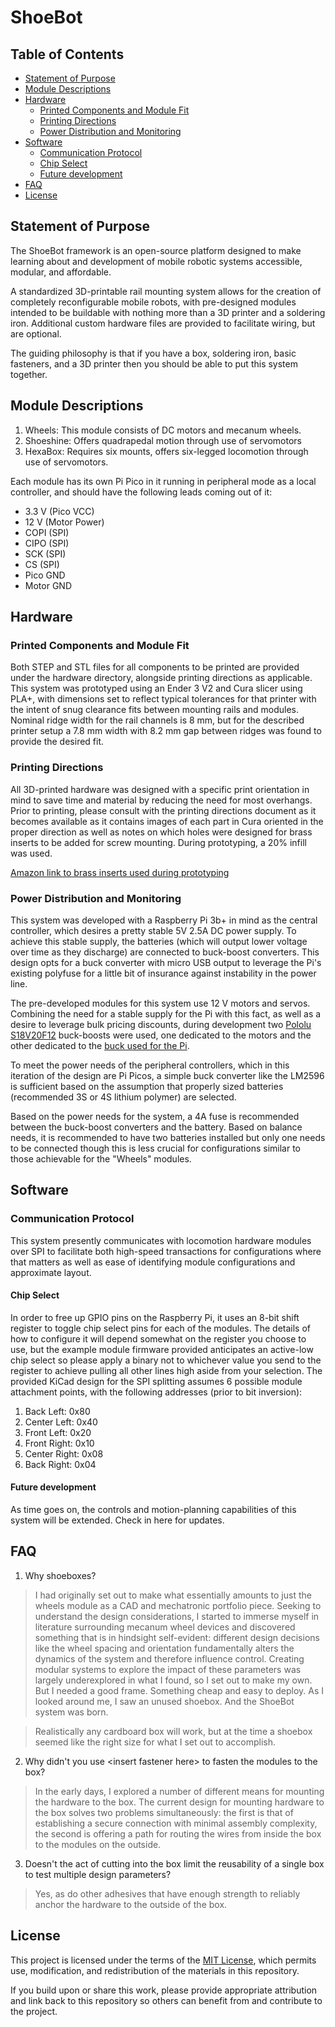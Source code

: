 # ShoeBot

## Table of Contents
- [Statement of Purpose](#statement-of-purpose)
- [Module Descriptions](#description-of-modules)
- [Hardware](#hardware)
  - [Printed Components and Module Fit](#printed-components-and-module-fit)
  - [Printing Directions](#printing-directions)
  - [Power Distribution and Monitoring](#power-distribution-and-monitoring)
- [Software](#software)
  - [Communication Protocol](#communication-protocol)
  - [Chip Select](#chip-select)
  - [Future development](#future-development)
- [FAQ](#faq)
- [License](#license)

## Statement of Purpose
The ShoeBot framework is an open-source platform designed to make learning about and development of mobile robotic
systems accessible, modular, and affordable. 

A standardized 3D-printable rail mounting system allows for the creation of completely reconfigurable mobile robots,
with pre-designed modules intended to be buildable with nothing more than a 3D printer and a soldering iron. Additional
custom hardware files are provided to facilitate wiring, but are optional. 

The guiding philosophy is that if you have a box, soldering iron, basic fasteners, and a 3D printer then you should be 
able to put this system together.

## Module Descriptions

1. Wheels: This module consists of DC motors and mecanum wheels.
2. Shoeshine: Offers quadrapedal motion through use of servomotors
3. HexaBox: Requires six mounts, offers six-legged locomotion through use of servomotors.

Each module has its own Pi Pico in it running in peripheral mode as a local controller, and should have
the following leads coming out of it: 
- 3.3 V (Pico VCC)
- 12 V (Motor Power)
- COPI (SPI)
- CIPO (SPI)
- SCK (SPI)
- CS (SPI)
- Pico GND
- Motor GND

## Hardware

### Printed Components and Module Fit
Both STEP and STL files for all components to be printed are provided under the hardware directory, alongside printing
directions as applicable. This system was prototyped using an Ender 3 V2 and Cura slicer using PLA+, with dimensions set 
to reflect typical tolerances for that printer with the intent of snug clearance fits between mounting rails and modules.
Nominal ridge width for the rail channels is 8 mm, but for the described printer setup a 7.8 mm width with 8.2 mm gap
between ridges was found to provide the desired fit. 

### Printing Directions
All 3D-printed hardware was designed with a specific print orientation in mind to save time and material by reducing the
need for most overhangs. Prior to printing, please consult with the printing directions document as it becomes available 
as it contains images of each part in Cura oriented in the proper direction as well as notes on which holes were designed
for brass inserts to be added for screw mounting. During prototyping, a 20% infill was used.

[Amazon link to brass inserts used during prototyping](https://www.amazon.com/dp/B0DM21Z6XP?ref=ppx_yo2ov_dt_b_fed_asin_title&th=1)

### Power Distribution and Monitoring
This system was developed with a Raspberry Pi 3b+ in mind as the central controller, which desires a pretty stable 5V 2.5A
DC power supply. To achieve this stable supply, the batteries (which will output lower voltage over time as they discharge)
are connected to buck-boost converters. This design opts for a buck converter with micro USB output to leverage the Pi's 
existing polyfuse for a little bit of insurance against instability in the power line. 

The pre-developed modules for this system use 12 V motors and servos. Combining the need for a stable supply for the Pi
with this fact, as well as a desire to leverage bulk pricing discounts, during development two [Pololu S18V20F12](https://www.pololu.com/product/2577)
buck-boosts were used, one dedicated to the motors and the other dedicated to the [buck used for the Pi](https://www.amazon.com/dp/B0B6NZBWV4?ref=ppx_yo2ov_dt_b_fed_asin_title&th=1).

To meet the power needs of the peripheral controllers, which in this iteration of the design are Pi Picos, a simple buck converter 
like the LM2596 is sufficient based on the assumption that properly sized batteries (recommended 3S or 4S lithium polymer) are
selected.

Based on the power needs for the system, a 4A fuse is recommended between the buck-boost converters and the battery. Based
on balance needs, it is recommended to have two batteries installed but only one needs to be connected though this is less
crucial for configurations similar to those achievable for the "Wheels" modules.

## Software

### Communication Protocol
This system presently communicates with locomotion hardware modules over SPI to facilitate both high-speed transactions
for configurations where that matters as well as ease of identifying module configurations and approximate layout. 

#### Chip Select 
In order to free up GPIO pins on the Raspberry Pi, it uses an 8-bit shift register to toggle chip select pins for each of
the modules. The details of how to configure it will depend somewhat on the register you choose to use, but the example
module firmware provided anticipates an active-low chip select so please apply a binary not to whichever value you send to
the register to achieve pulling all other lines high aside from your selection. The provided KiCad design for the SPI
splitting assumes 6 possible module attachment points, with the following addresses (prior to bit inversion):

1. Back Left: 0x80
2. Center Left: 0x40
3. Front Left: 0x20
4. Front Right: 0x10
5. Center Right: 0x08
6. Back Right: 0x04

#### Future development
As time goes on, the controls and motion-planning capabilities of this system will be extended. Check in here for updates.

## FAQ

1. Why shoeboxes?

>I had originally set out to make what essentially amounts to just the wheels module as a CAD and mechatronic portfolio piece.
Seeking to understand the design considerations, I started to immerse myself in literature surrounding mecanum wheel devices 
and discovered something that is in hindsight self-evident: different design decisions like the wheel spacing and orientation 
fundamentally alters the dynamics of the system and therefore influence control. Creating modular systems to explore the impact 
of these parameters was largely underexplored in what I found, so I set out to make my own. But I needed a good frame. Something
cheap and easy to deploy. As I looked around me, I saw an unused shoebox. And the ShoeBot system was born. 

>Realistically any cardboard box will work, but at the time a shoebox seemed like the right size for what I set out to accomplish.

2. Why didn't you use \<insert fastener here\> to fasten the modules to the box?

>In the early days, I explored a number of different means for mounting the hardware to the box. The current design for mounting
hardware to the box solves two problems simultaneously: the first is that of establishing a secure connection with minimal
assembly complexity, the second is offering a path for routing the wires from inside the box to the modules on the outside.

3. Doesn't the act of cutting into the box limit the reusability of a single box to test multiple design parameters?

>Yes, as do other adhesives that have enough strength to reliably anchor the hardware to the outside of the box. 

## License
This project is licensed under the terms of the [MIT License](LICENSE), which permits use, modification, and redistribution 
of the materials in this repository.

If you build upon or share this work, please provide appropriate attribution and link back to this repository so others can 
benefit from and contribute to the project.

